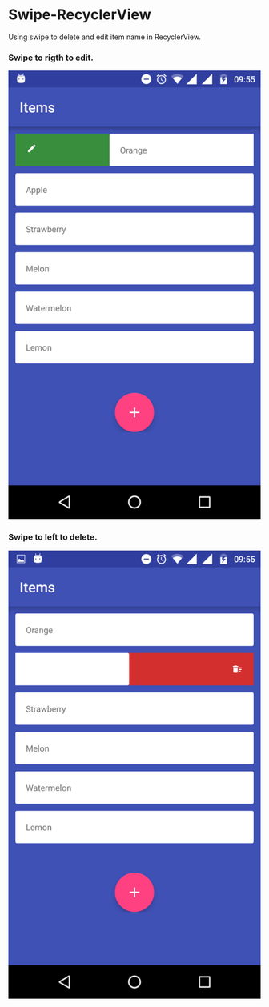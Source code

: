 # Swipe-RecyclerView
Using swipe to delete and edit item name in RecyclerView.

### Swipe to rigth to edit.

![screenshot of example](Screenshot_edit.png)


### Swipe to left to delete.

![screenshot of example](Screenshot_delete.png)
